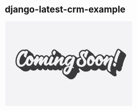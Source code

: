 # django-latest-crm-example


<p align="left">
  <img src="./.img/comming_soon.png" width="400"/>
</p>
